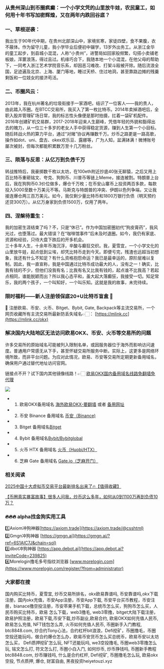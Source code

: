 ### 从贵州深山到币圈疯癫：一个小学文凭的山里放牛娃，农民童工，如何用十年书写加密辉煌，又在两年内跌回谷底？

### 一、草根逆袭：
我出生于90年代中期，在贵州北部深山中，家境贫寒，家徒四壁，食不果腹，衣不蔽体。作为留守儿童，我小学毕业后便初中辍学，13岁外出务工。从浙江金华的童工起步，到县城小混混，人称“小贵州”，进警局如回家般频繁，勾搭小卖铺老板娘，浑噩浪荡，得过且过。机缘巧合下，我随本地一个小混混，在他父母的帮助下，一同考入浙江艺术学院音乐系，却因恶习难改、打架斗殴被开除。随后流浪全国，足迹遍及北京、上海、厦门等地，睡过天桥、住过地洞，甚至靠路边摊的残羹剩饭和一位妓女的接济苟活。

### 二、币圈风云：
2013年，我在杭州著名的垃圾街接手一家酒吧，结识了一位客人——我的贵人，由此踏入币圈。在BTCC交易所，我买入了第一枚比特币。2014年卖掉酒吧后，全职入股并管理矿场日常，我的标志性头像便是那时拍摄，扛着一袋矿机配件。2016年创建矿机交易群，2017-2018年迎来人生巅峰，凭借年轻的外貌和豁得出去的魄力，从一位三十多岁的老女人手中获得稳定货源，赚到人生第一个小目标。随后转战火热的算力平台，通过“对赌”协议再赚数千万。炒币之路更是一路高歌，操作如dot、uni、盘古、okex欢乐豆、露娜等，广为人知，盆满钵满！微博账号屡次被封，但每次都能积累数万至十几万粉丝。

### 三、陨落与反思：从亿万到负债千万
转战推特后，我豪掷数千枚以太坊，在100eth附近抄底40张无聊猿，之后又用上百比特币重砸铭文、夸克、狗狗币、川普币等链上Meme，接连被割。特朗普上台后，我在狗狗币0.3价位做多，爆仓千万枚；在币安山寨币上投资两百多款，每款投入5000至数十万美元不等。马斯克与特朗普的冲突、伊朗以色列争端，又让我接连爆仓两三百万美元。如今，我仅剩少量比特币和1800万银行负债（明天预约还贷300万）。从亿万身家到负债1500万，仅用了两年。

### 四、涅槃待重生：
我的加密生涯结束了吗？不，只是“休已”。作为中国加密圈初代“狗皮膏药”，我风光过，也堕落过。最大错误？在“咖啡馆事件”后未及时退圈。如今，我仍有家底、资源和经验，只待大盘下跌后的开多机会。  
三十多年人生，十余年币海沉浮，辛酸与癫狂交织。我，夏雪宜，一个小学文化的山里放牛娃，起点低到尘埃，却凭比特币走到今天。即便亏完，残渣也远超当初想象，我还有什么不知足？有什么资格抱怨命运？我已是最幸运的，原阶层难以复制。因此，我一直宣称，我是中国通过比特币成功最大的人，没有之一！确实，比我有钱的不少，但他们没我有名；比我有名又比我有钱的，起点谁不比我高？若起点相同，谁能脱颖而出？所以我心态平和，虽大起大落癫狂，我接受一切。知足常乐，我的两个孩子，一个叫知好，一个叫乐知。这就是我的故事，未完待续。

### 限时福利——新人注册领保底20+U比特币盲盒 🎁
🎁 注册欧易、币安、火币、Bitget、Bybit, Gate, Backpack等主流交易所，一个网页收藏所有主流交易所最新防丢失域名👉🏻： [https://mlink.cc](https://mlink.cc/okx)

### 解决国内大陆地区无法访问欧易OKX、币安、火币等交易所的问题
许多交易所的原始域名可能被列入限制名单，或因服务器位于海外而影响访问速度。普通用户常感无从下手，甚至怀疑交易所服务中断。实际上，这更多是网络环境所致，而非平台问题。为应对此情况，欧易、币安等交易所定期更新备用域名，确保用户通过替代地址访问官网。

链接点不开？试下国内其他镜像线路！👉🏻 [欧易OKX国内备用域名线路免翻墙免代理](https://vlink.cc/okxcn)

[![](https://307e939.webp.li/20250812124552161.png)](https://vlink.cc/okxcn)

- 1. 欧易OKX备用域名 [海外欧易OKX-要翻墙](https://www.okx.com/join/18639032) 或者 [备用网址](https://www.oucnyi.net/zh-hans/join/18639032) 
- 2. 币安 Binance 备用域名 [币安（Binance)](https://accounts.binance.com/zh-CN/register?ref=36457687)
- 3. Bitget 备用域名[Bitget](https://www.bitget.com/zh-CN/referral/register?from=referral&clacCode=VRNEYUTR)
- 4. Bybit 备用域名[Bybit/Bybitglobal](https://www.bybitglobal.com/zh-MY/invite/?ref=VMKORMM)
- 5. 火币 HTX 备用域名 [火币（Huobi/HTX）](https://www.htx.com/invite/zh-cn/1f?invite_code=whf45223)
- 6. 芝麻 Gate 备用域名 [Gate.io（芝麻开门）](https://www.gate.io/zh/signup?ref_type=103&ref=A1ERAQ)

### 相关阅读
[2025中国十大虚拟币交易平台最新排名出来了🔥【值得收藏】](https://btc8848.com/top-10-exchanges/)

[【币圈真实暴富故事】很多人问我，炒币这么多年，如何从0到1100万再到负债10万？](https://heiyetouzi.xyz/biquanstory001/)

### 🔥🔥🔥 alpha找金狗实用工具
1️⃣Axiom冲狗神器[https://axiom.trade](https://axiom.trade/@csshtml)  
2️⃣Gmgn冲狗神器 [https://gmgn.ai](https://gmgn.ai/?ref=6S1AIC7J&chain=sol)  
3️⃣dbot冲狗神器 [https://app.debot.ai](https://app.debot.ai?inviteCode=239825)  
4️⃣Morelogin撸毛多号指纹浏览器 [www.morelogin.com](https://www.morelogin.com/register/?from=administrator)  

### 大家都在搜
国内购买比特币，夏雪宜, 炒币交易所排名，okx欧易靠谱吗, 币安靠谱吗,okx下载注册，国内okx充值，币安App注册，币安App下载, 币安平台买币教程，币安注册，bianace撸空投注册，币安苹果手机下载，总统币怎么买，狗狗币怎么买，人民币购买比特币，欧易 怎么下载，web3撸毛, web3零撸，bitget大陆下载注册，欧易护照注册，欧易下载,币安下载,炒币副业,欧易合约, 欧易OKX如何充值人民币, 欧易怎么充值, NFT钱包怎么弄, 火币如何充值人民币, 币圈新手入门教程, btc8848.com, 炒合约Tony心法，合约杠杆bit浪浪，Defi挖矿，币圈撸毛，币圈空投还能玩吗，做合约爆仓怎么办，欧易币安货币怎么买总统币，欧易币安以太坊怎么买， Defi质押挖矿怎么玩, NFT还能玩吗, we3空投撸毛, 币圈web3零撸怎么玩, 铭文怎么打, 符文怎么打, 币圈小白入门, 如何炒币, 炒币挣钱吗, 币圈新手教程btc8848.com, 炒币赚钱吗, 什么是合约杠杆, Defi挖矿, 币圈撸毛怎么玩, 欧易okx空投, 节点质押, 爆仓, 财富自由, 黑夜投资heiyetouzi.xyz